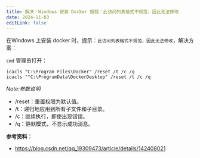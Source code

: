 ```yaml
---
title: 解决：Windows 安装 Docker 报错：此访问列表格式不规范，因此无法修改
date: 2024-11-03
editLink: false
---
```


在Windows 上安装 docker 时，提示：`此访问列表格式不规范，因此无法修改`，解决方案：

`cmd` 管理员打开：

```shell
icacls "C:\Program Files\Docker" /reset /t /c /q
icacls ""C:\ProgramData\DockerDesktop" /reset /t /c /q
```

*Note:参数说明*

- /reset：重置权限为默认值。
- /t：递归地应用到所有子文件和子目录。
- /c：继续执行，即使出现错误。
- /q：静默模式，不显示成功消息。

**参考资料：**

- https://blog.csdn.net/qq_19309473/article/details/142408021